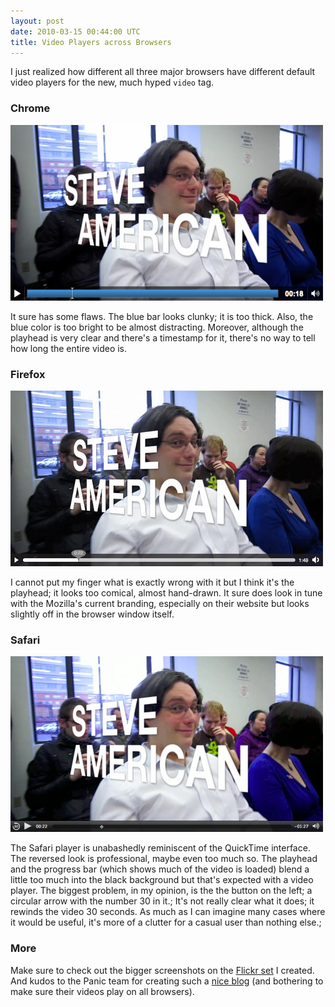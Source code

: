 ```yaml
---
layout: post
date: 2010-03-15 00:44:00 UTC
title: Video Players across Browsers
---
```


I just realized how different all three major browsers have different default video players for the new, much hyped <code>video</code> tag.

### Chrome
![Chrome](/static/images/video-chrome.png)

It sure has some flaws. The blue bar looks clunky; it is too thick. Also, the blue color is too bright to be almost distracting. Moreover, although the playhead is very clear and there's a timestamp for it, there's no way to tell how long the entire video is.

### Firefox
![Firefox](/static/images/video-firefox.png)

I cannot put my finger what is exactly wrong with it but I think it's the playhead; it looks too comical, almost hand-drawn. It sure does look in tune with the Mozilla's current branding, especially on their website but looks slightly off in the browser window itself.

### Safari
![Safari](/static/images/video-safari.png)

The Safari player is unabashedly reminiscent of the QuickTime interface. The reversed look is professional, maybe even too much so. The playhead and the progress bar (which shows much of the video is loaded) blend a little too much into the black background but that's expected with a video player. The biggest problem, in my opinion, is the the button on the left; a circular arrow with the number 30 in it.;
It's not really clear what it does; it rewinds the video 30 seconds. As much as I can imagine many cases where it would be useful, it's more of a clutter for a casual user than nothing else.;

### More
Make sure to check out the bigger screenshots on the <a title="Flickr set for Video Players across Browsers" href="http://www.flickr.com/photos/duruk/sets/72157623621548892/">Flickr set</a> I created. And kudos to the Panic team for creating such a <a title="Steve American Blog Entry" href="http://www.panic.com/blog/2010/01/steve-american/">nice blog</a> (and bothering to make sure their videos play on all browsers).
